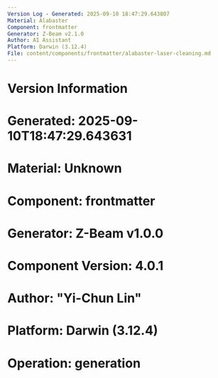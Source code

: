 ```yaml
---
Version Log - Generated: 2025-09-10 18:47:29.643807
Material: Alabaster
Component: frontmatter
Generator: Z-Beam v2.1.0
Author: AI Assistant
Platform: Darwin (3.12.4)
File: content/components/frontmatter/alabaster-laser-cleaning.md
---
```


# Version Information
# Generated: 2025-09-10T18:47:29.643631
# Material: Unknown
# Component: frontmatter
# Generator: Z-Beam v1.0.0
# Component Version: 4.0.1
# Author: "Yi-Chun Lin"
# Platform: Darwin (3.12.4)
# Operation: generation
